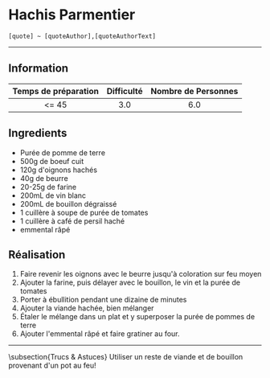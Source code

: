 # Hachis Parmentier

`[quote] ~ [quoteAuthor],[quoteAuthorText]`

---

## Information

| Temps de préparation  | Difficulté    | Nombre de Personnes |
|:---------------------:|:-------------:|:-------------------:|
| <= 45            | 3.0  | 6.0        |

## Ingredients

- Purée de pomme de terre
- 500g de boeuf cuit
- 120g d'oignons hachés
- 40g de beurre
- 20-25g de farine
- 200mL de vin blanc
- 200mL de bouillon dégraissé
- 1 cuillère à soupe de purée de tomates
- 1 cuillère à café de persil haché
- emmental râpé


## Réalisation

1. Faire revenir les oignons avec le beurre jusqu'à coloration sur feu moyen
1. Ajouter la farine, puis délayer avec le bouillon, le vin et la purée de tomates
1. Porter à ébullition pendant une dizaine de minutes
1. Ajouter la viande hachée, bien mélanger
1. Étaler le mélange dans un plat et y superposer la purée de pommes de terre
1. Ajouter l'emmental râpé et faire gratiner au four.


---

\subsection{Trucs \& Astuces}
	Utiliser un reste de viande et de bouillon provenant d'un pot au feu!
